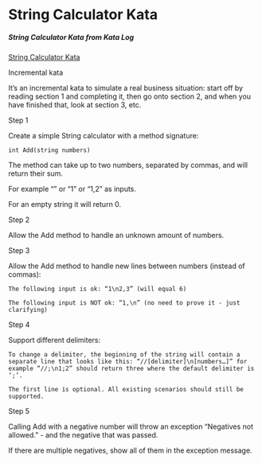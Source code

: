 String Calculator Kata
======================


##### String Calculator Kata from Kata Log


[String Calculator Kata](https://kata-log.rocks/string-calculator-kata)


Incremental kata

It’s an incremental kata to simulate a real business situation: start off by reading section 1 and completing it, then go onto section 2, and when you have finished that, look at section 3, etc.

Step 1

Create a simple String calculator with a method signature:

    int Add(string numbers)

The method can take up to two numbers, separated by commas, and will return their sum.

For example “” or “1” or “1,2” as inputs.

For an empty string it will return 0.

Step 2

Allow the Add method to handle an unknown amount of numbers.

Step 3

Allow the Add method to handle new lines between numbers (instead of commas):

    The following input is ok: “1\n2,3” (will equal 6)

    The following input is NOT ok: “1,\n” (no need to prove it - just clarifying)


Step 4

Support different delimiters:

    To change a delimiter, the beginning of the string will contain a separate line that looks like this: “//[delimiter]\n[numbers…]” for example “//;\n1;2” should return three where the default delimiter is ‘;’.

    The first line is optional. All existing scenarios should still be supported.

    
Step 5

Calling Add with a negative number will throw an exception “Negatives not allowed.” - and the negative that was passed.

If there are multiple negatives, show all of them in the exception message.